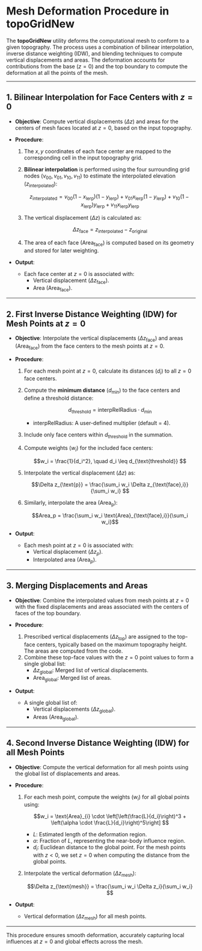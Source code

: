 # Mesh Deformation Procedure in **topoGridNew**

The **topoGridNew** utility deforms the computational mesh to conform to a given topography. The process uses a combination of bilinear interpolation, inverse distance weighting (IDW), and blending techniques to compute vertical displacements and areas. The deformation accounts for contributions from the base ($z = 0$) and the top boundary to compute the deformation at all the points of the mesh.

---

## 1. Bilinear Interpolation for Face Centers with $z = 0$

- **Objective**: Compute vertical displacements ($\Delta z$) and areas for the centers of mesh faces located at $z = 0$, based on the input topography.

- **Procedure**:
  1. The $x, y$ coordinates of each face center are mapped to the corresponding cell in the input topography grid.
  2. **Bilinear interpolation** is performed using the four surrounding grid nodes ($v_{00}, v_{01}, v_{10}, v_{11}$) to estimate the interpolated elevation ($z_{\text{interpolated}}$):
  
     $$z_{\text{interpolated}} = v_{00}(1 - x_{\text{lerp}})(1 - y_{\text{lerp}})
                             + v_{01}x_{\text{lerp}}(1 - y_{\text{lerp}})
                             + v_{10}(1 - x_{\text{lerp}})y_{\text{lerp}}
                             + v_{11}x_{\text{lerp}}y_{\text{lerp}}
     $$
     
  3. The vertical displacement ($\Delta z$) is calculated as:

     $$\Delta z_{\text{face}} = z_{\text{interpolated}} - z_{\text{original}}
     $$

  4. The area of each face ($\text{Area}_{\text{face}}$) is computed based on its geometry and stored for later weighting.

- **Output**:
  - Each face center at $z = 0$ is associated with:
    - Vertical displacement ($\Delta z_{\text{face}}$).
    - Area ($\text{Area}_{\text{face}}$).

---

## 2. First Inverse Distance Weighting (IDW) for Mesh Points at $z = 0$

- **Objective**: Interpolate the vertical displacements ($\Delta z_{\text{face}}$) and areas ($\text{Area}_{\text{face}}$) from the face centers to the mesh points at $z = 0$.

- **Procedure**:
  1. For each mesh point at $z = 0$, calculate its distances ($d_i$) to all $z = 0$ face centers.
  2. Compute the **minimum distance** ($d_{\text{min}}$) to the face centers and define a threshold distance:

     $$d_{\text{threshold}} = \text{interpRelRadius} \cdot d_{\text{min}}
     $$

     - $\text{interpRelRadius}$: A user-defined multiplier (default = 4).
  3. Include only face centers within $d_{\text{threshold}}$ in the summation.
  4. Compute weights ($w_i$) for the included face centers:

     $$w_i = \frac{1}{d_i^2}, \quad d_i \leq d_{\text{threshold}}
     $$

  5. Interpolate the vertical displacement ($\Delta z$) as:

     $$\Delta z_{\text{p}} = \frac{\sum_i w_i \Delta z_{\text{face},i}}{\sum_i w_i}
     $$

  6. Similarly, interpolate the area ($\text{Area}_{\text{p}}$):

     $$Area_p = \frac{\sum_i w_i \text{Area}_{\text{face},i}}{\sum_i w_i}$$

- **Output**:
  - Each mesh point at $z = 0$ is associated with:
    - Vertical displacement ($\Delta z_{p}$).
    - Interpolated area ($\text{Area}_{p}$).

---

## 3. Merging Displacements and Areas

- **Objective**: Combine the interpolated values from mesh points at $z = 0$ with the fixed displacements and areas associated with the centers of faces of the top boundary.

- **Procedure**:
  1. Prescribed vertical displacements ($\Delta z_{\text{top}}$) are assigned to the top-face centers, typically based on the maximum topography height. The areas are computed from the code. 
  2. Combine these top-face values with the $z = 0$ point values to form a single global list:
     - $\Delta z_{\text{global}}$: Merged list of vertical displacements.
     - $\text{Area}_{\text{global}}$: Merged list of areas.

- **Output**:
  - A single global list of:
    - Vertical displacements ($\Delta z_{\text{global}}$).
    - Areas ($\text{Area}_{\text{global}}$).

---

## 4. Second Inverse Distance Weighting (IDW) for all Mesh Points

- **Objective**: Compute the vertical deformation for all mesh points using the global list of displacements and areas.

- **Procedure**:
  1. For each mesh point, compute the weights ($w_i$) for all global points using:

     $$w_i = \text{Area}_{i} \cdot \left[\left(\frac{L}{d_i}\right)^3 + \left(\alpha \cdot \frac{L}{d_i}\right)^5\right]
     $$

     - $L$: Estimated length of the deformation region.
     - $\alpha$: Fraction of $L$, representing the near-body influence region.
     - $d_i$: Euclidean distance to the global point. For the mesh points with $z<0$, we set $z=0$ when computing the distance from the global points.
  2. Interpolate the vertical deformation ($\Delta z_{\text{mesh}}$):

     $$\Delta z_{\text{mesh}} = \frac{\sum_i w_i \Delta z_i}{\sum_i w_i}
     $$


- **Output**:
  - Vertical deformation ($\Delta z_{\text{mesh}}$) for all mesh points.

---

This procedure ensures smooth deformation, accurately capturing local influences at $z = 0$ and global effects across the mesh.

